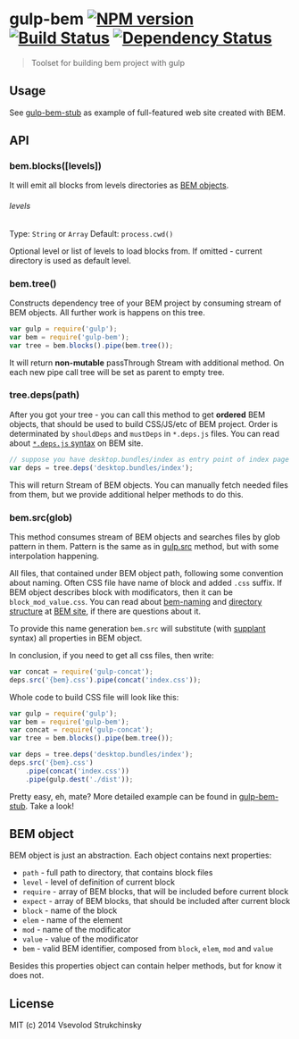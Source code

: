 # gulp-bem [![NPM version][npm-image]][npm-url] [![Build Status][travis-image]][travis-url] [![Dependency Status][depstat-image]][depstat-url]
> Toolset for building bem project with gulp

## Usage

See [gulp-bem-stub](https://github.com/matmuchrapna/gulp-bem-stub) as example of full-featured web site created with BEM.

## API

### bem.blocks([levels])

It will emit all blocks from levels directories as [BEM objects](https://github.com/floatdrop/gulp-bem#bem-object).

###### levels
Type: `String` or `Array`
Default: `process.cwd()`

Optional level or list of levels to load blocks from. If omitted - current directory is used as default level.

### bem.tree()

Constructs dependency tree of your BEM project by consuming stream of BEM objects. All further work is happens on this tree.

```js
var gulp = require('gulp');
var bem = require('gulp-bem');
var tree = bem.blocks().pipe(bem.tree());
```

It will return  __non-mutable__ passThrough Stream with additional method. On each new pipe call tree will be set as parent to empty tree.

### tree.deps(path)

After you got your tree - you can call this method to get __ordered__ BEM objects, that should be used to build CSS/JS/etc of BEM project. Order is determinated by `shouldDeps` and `mustDeps` in `*.deps.js` files. You can read about [`*.deps.js` syntax](http://bem.info/tools/bem/bem-tools/depsjs/) on BEM site.

```js
// suppose you have desktop.bundles/index as entry point of index page
var deps = tree.deps('desktop.bundles/index');
```

This will return Stream of BEM objects. You can manually fetch needed files from them, but we provide additional helper methods to do this.

### bem.src(glob)

This method consumes stream of BEM objects and searches files by glob pattern in them. Pattern is the same as in [gulp.src](https://github.com/gulpjs/gulp/blob/master/docs/API.md#gulpsrcglobs-options) method, but with some interpolation happening.

All files, that contained under BEM object path, following some convention about naming. Often CSS file have name of block and added `.css` suffix. If BEM object describes block with modificators, then it can be `block_mod_value.css`. You can read about [bem-naming](http://bem.info/tools/bem/bem-naming/) and [directory structure](http://bem.info/method/filesystem/) at [BEM site](http://bem.info), if there are questions about it.

To provide this name generation `bem.src` will substitute (with [supplant](http://javascript.crockford.com/remedial.html) syntax) all properties in BEM object.

In conclusion, if you need to get all css files, then write:

```js
var concat = require('gulp-concat');
deps.src('{bem}.css').pipe(concat('index.css'));
```

Whole code to build CSS file will look like this:

```js
var gulp = require('gulp');
var bem = require('gulp-bem');
var concat = require('gulp-concat');
var tree = bem.blocks().pipe(bem.tree());

var deps = tree.deps('desktop.bundles/index');
deps.src('{bem}.css')
    .pipe(concat('index.css'))
    .pipe(gulp.dest('./dist'));
```

Pretty easy, eh, mate? More detailed example can be found in [gulp-bem-stub](https://github.com/matmuchrapna/gulp-bem-stub). Take a look!

## BEM object

BEM object is just an abstraction. Each object contains next properties:

 * `path` - full path to directory, that contains block files
 * `level` - level of definition of current block
 * `require` - array of BEM blocks, that will be included before current block
 * `expect` - array of BEM blocks, that should be included after current block
 * `block` - name of the block
 * `elem` - name of the element
 * `mod` - name of the modificator
 * `value` - value of the modificator
 * `bem` - valid BEM identifier, composed from `block`, `elem`, `mod` and `value`

Besides this properties object can contain helper methods, but for know it does not.

## License

MIT (c) 2014 Vsevolod Strukchinsky

[npm-url]: https://npmjs.org/package/gulp-bem
[npm-image]: https://badge.fury.io/js/gulp-bem.png

[travis-url]: http://travis-ci.org/floatdrop/gulp-bem
[travis-image]: https://travis-ci.org/floatdrop/gulp-bem.png?branch=master

[depstat-url]: https://david-dm.org/floatdrop/gulp-bem
[depstat-image]: https://david-dm.org/floatdrop/gulp-bem.png?theme=shields.io
